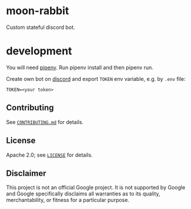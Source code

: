 # moon-rabbit

Custom stateful discord bot.

# development

You will need [pipenv](https://pipenv.pypa.io/en/latest/). Run pipenv install and then pipenv run.

Create own bot on [discord](https://discord.com/developers/applications) and export `TOKEN` env variable, e.g. by `.env` file:

```
TOKEN=<your token>
```

## Contributing

See [`CONTRIBUTING.md`](CONTRIBUTING.md) for details.

## License

Apache 2.0; see [`LICENSE`](LICENSE) for details.

## Disclaimer

This project is not an official Google project. It is not supported by
Google and Google specifically disclaims all warranties as to its quality,
merchantability, or fitness for a particular purpose.
